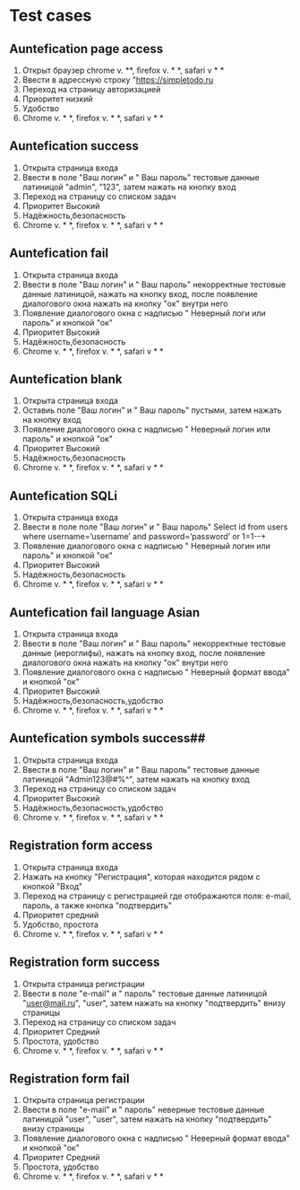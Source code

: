 # Test cases #

## Auntefication page access ##

1. Открыт браузер chrome v. **, firefox v. * *, safari v * *
2. Ввести в адрессную строку "https://simpletodo.ru
3. Переход на страницу авторизацией
4. Приоритет низкий
5. Удобство
6. Chrome v. * *, firefox v. * *, safari v * *

## Auntefication success ##

1. Открыта страница входа
2. Ввести в поле "Ваш логин" и " Ваш пароль" тестовые данные латиницой "admin", "123", затем нажать на кнопку вход
3. Переход на страницу со списком задач
4. Приоритет Высокий
5. Надёжность,безопасность
6. Chrome v. * *, firefox v. * *, safari v * *


## Auntefication fail ##

1. Открыта страница входа
2. Ввести в поле "Ваш логин" и " Ваш пароль" некорректные тестовые данные латиницой, нажать на кнопку вход, после появление диалогового окна нажать на кнопку "ок" внутри него
3. Появление диалогового окна с надписью " Неверный логи или пароль" и кнопкой "ок"
4. Приоритет Высокий
5. Надёжность,безопасность
6. Chrome v. * *, firefox v. * *, safari v * *

## Auntefication blank ##

1. Открыта страница входа
2. Оставиь поле "Ваш логин" и " Ваш пароль" пустыми, затем нажать на кнопку вход
3. Появление диалогового окна с надписью " Неверный логин или пароль" и кнопкой "ок"
4. Приоритет Высокий
5. Надёжность,безопасность
6. Chrome v. * *, firefox v. * *, safari v * *

## Auntefication SQLi ##

1. Открыта страница входа
2. Ввести в поле поле "Ваш логин" и " Ваш пароль" Select id from users where username=’username’ and password=’password’ or 1=1--+
3. Появление диалогового окна с надписью " Неверный логин или пароль" и кнопкой "ок"
4. Приоритет Высокий
5. Надёжность,безопасность
6. Chrome v. * *, firefox v. * *, safari v * *

## Auntefication fail language Asian ##

1. Открыта страница входа
2. Ввести в поле "Ваш логин" и " Ваш пароль" некорректные тестовые данные (иероглифы), нажать на кнопку вход, после появление диалогового окна нажать на кнопку "ок" внутри него
3. Появление диалогового окна с надписью " Неверный формат ввода" и кнопкой "ок"
4. Приоритет Высокий
5. Надёжность,безопасность,удобство
6. Chrome v. * *, firefox v. * *, safari v * *

## Auntefication symbols success##

1. Открыта страница входа
2. Ввести в поле "Ваш логин" и " Ваш пароль" тестовые данные латиницой "Admin123@#$%^", "Admin123@#$%^", затем нажать на кнопку вход
3. Переход на страницу со списком задач
4. Приоритет Высокий
5. Надёжность,безопасность,удобство
6. Chrome v. * *, firefox v. * *, safari v * *

## Registration form access ##

1. Открыта страница входа
2. Нажать на кнопку "Регистрация", которая находится рядом с кнопкой "Вход"
3. Переход на страницу с регистрацией где отображаются поля: e-mail, пароль, а также кнопка "подтвердить"
4. Приоритет средний
5. Удобство, простота
6. Chrome v. * *, firefox v. * *, safari v * *

## Registration form success ##

1. Открыта страница регистрации
2. Ввести в поле "e-mail" и "  пароль" тестовые данные латиницой "user@mail.ru", "user", затем нажать на кнопку "подтвердить" внизу страницы
3. Переход на страницу со списком задач
4. Приоритет Средний
5. Простота, удобство
6. Chrome v. * *, firefox v. * *, safari v * *

## Registration form fail ##

1. Открыта страница регистрации
2. Ввести в поле "e-mail" и "  пароль" неверные тестовые данные латиницой "user", "user", затем нажать на кнопку "подтвердить" внизу страницы
3. Появление диалогового окна с надписью " Неверный формат ввода"  и кнопкой "ок"
4. Приоритет Средний
5. Простота, удобство
6. Chrome v. * *, firefox v. * *, safari v * *


